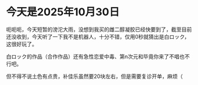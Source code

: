 # 今天是2025年10月30日

呃呃呃，今天短暂的滂沱大雨，没想到我买的雌二醇凝胶已经快要到了，截至目前还没收到，今天听了一下我不是机器人，十分不错，仅用0秒就猜出是白ロック，这很好玩了。

白ロック的作品（合作作品）还有急性恋爱中毒、第n次元和毕竟你来了不唱也不行吧。

但不得不说土色有点贵，补佳乐虽然要20块左右，但是需要复诊开单，麻烦（
